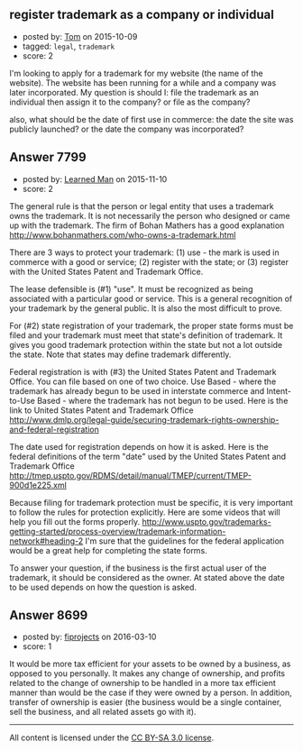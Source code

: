 ## register trademark as a company or individual

- posted by: [Tom](https://stackexchange.com/users/7090530/tom) on 2015-10-09
- tagged: `legal`, `trademark`
- score: 2

<p>I'm looking to apply for a trademark for my website (the name of the website). The website has been running for a while and a company was later incorporated. My question is should I:
file the trademark as an individual then assign it to the company?
or file as the company?</p>

<p>also, what should be the date of first use in commerce:
the date the site was publicly launched?
or the date the company was incorporated?</p>



## Answer 7799

- posted by: [Learned Man](https://stackexchange.com/users/7236940/learned-man) on 2015-11-10
- score: 2

<p>The general rule is that the person or legal entity that uses a trademark owns the trademark. It is not necessarily the person who designed or came up with the trademark. The firm of Bohan Mathers has a good explanation <a href="http://www.bohanmathers.com/who-owns-a-trademark.html" rel="nofollow">http://www.bohanmathers.com/who-owns-a-trademark.html</a></p>

<p>There are 3 ways to protect your trademark: (1) use - the mark is used in commerce with a good or service; (2) register with the state; or (3) register with the United States Patent and Trademark Office.</p>

<p>The lease defensible is (#1) "use". It must be recognized as being associated with a particular good or service. This is a general recognition of your trademark by the general public. It is also the most difficult to prove. </p>

<p>For (#2) state registration of your trademark, the proper state forms must be filed and your trademark must meet that state's definition of trademark. It gives you good trademark protection within the state but not a lot outside the state. Note that states may define trademark differently.</p>

<p>Federal registration is with (#3) the United States Patent and Trademark Office. You can file based on one of two choice. Use Based - where the trademark has already begun to be used in interstate commerce and Intent-to-Use Based - where the trademark has not begun to be used. Here is the link to United States Patent and Trademark Office <a href="http://www.dmlp.org/legal-guide/securing-trademark-rights-ownership-and-federal-registration" rel="nofollow">http://www.dmlp.org/legal-guide/securing-trademark-rights-ownership-and-federal-registration</a></p>

<p>The date used for registration depends on how it is asked. Here is the federal definitions of the term "date" used by the United States Patent and Trademark Office  <a href="http://tmep.uspto.gov/RDMS/detail/manual/TMEP/current/TMEP-900d1e225.xml" rel="nofollow">http://tmep.uspto.gov/RDMS/detail/manual/TMEP/current/TMEP-900d1e225.xml</a> </p>

<p>Because filing for trademark protection must be specific, it is very important to follow the rules for protection explicitly. Here are some videos that will help you fill out the forms properly. <a href="http://www.uspto.gov/trademarks-getting-started/process-overview/trademark-information-network#heading-2" rel="nofollow">http://www.uspto.gov/trademarks-getting-started/process-overview/trademark-information-network#heading-2</a> I'm sure that the guidelines for the federal application would be a great help for completing the state forms. </p>

<p>To answer your question, if the business is the first actual user of the trademark, it should be considered as the owner. At stated above the date to be used depends on how the question is asked. </p>



## Answer 8699

- posted by: [fiprojects](https://stackexchange.com/users/5370155/fiprojects) on 2016-03-10
- score: 1

<p>It would be more tax efficient for your assets to be owned by a business, as opposed to you personally. It makes any change of ownership, and profits related to the change of ownership to be handled in a more tax efficient manner than would be the case if they were owned by a person. In addition, transfer of ownership is easier (the business would be a single container, sell the business, and all related assets go with it).</p>




---

All content is licensed under the [CC BY-SA 3.0 license](https://creativecommons.org/licenses/by-sa/3.0/).
